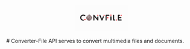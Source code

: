 <p align="center">
  <img src="./img/logo.png" width="140px" />
</p>
# Converter-File
API serves to convert multimedia files and documents.
